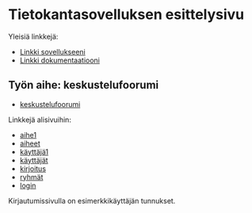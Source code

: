 # Tietokantasovelluksen esittelysivu

Yleisiä linkkejä:

* [Linkki sovellukseeni](http://sjsarsa.users.cs.helsinki.fi/tsohakeskustelufoorumi/)
* [Linkki dokumentaatiooni](https://github.com/TaikaMurmeli/Tsoha-Bootstrap/blob/master/doc/dokumentaatio.pdf)

## Työn aihe: keskustelufoorumi

* [keskustelufoorumi](http://advancedkittenry.github.io/suunnittelu_ja_tyoymparisto/aiheet/Keskustelufoorumi.html) 

Linkkejä alisivuihin: 
  * [aihe1](http://sjsarsa.users.cs.helsinki.fi/tsohakeskustelufoorumi/aihe/1)
  * [aiheet](http://sjsarsa.users.cs.helsinki.fi/tsohakeskustelufoorumi/aiheet)
  * [käyttäjä1](http://sjsarsa.users.cs.helsinki.fi/tsohakeskustelufoorumi/kayttaja/1)
  * [käyttäjät](http://sjsarsa.users.cs.helsinki.fi/tsohakeskustelufoorumi/kayttajat)
  * [kirjoitus](http://sjsarsa.users.cs.helsinki.fi/tsohakeskustelufoorumi/kirjoitus/1)
  * [ryhmät](http://sjsarsa.users.cs.helsinki.fi/tsohakeskustelufoorumi/ryhmat)
  * [login](http://sjsarsa.users.cs.helsinki.fi/tsohakeskustelufoorumi/login)

Kirjautumissivulla on esimerkkikäyttäjän tunnukset.
